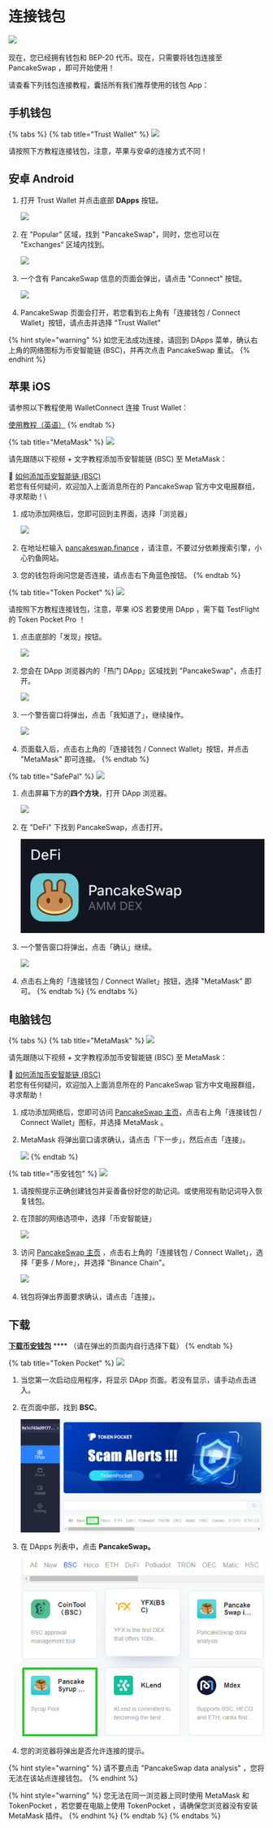 # 连接钱包

![](https://gblobscdn.gitbook.com/assets%2F-MHREX7DHcljbY5IkjgJ%2F-MbGTDNZ6xd3\_Q-qSEP5%2F-MbJq3Dbj4RfmZnUl8jY%2Fdocs%20masthead%20\(11\).png?alt=media\&token=6f27f693-700e-48a5-bf90-6fe6bb1e5b7a)

现在，您已经拥有钱包和 BEP-20 代币。现在，只需要将钱包连接至 PancakeSwap ，即可开始使用！

请查看下列钱包连接教程，囊括所有我们推荐使用的钱包 App：

## 手机钱包 <a href="#smartphone-mobile" id="smartphone-mobile"></a>

{% tabs %}
{% tab title="Trust Wallet" %}
![](https://gblobscdn.gitbook.com/assets%2F-MHREX7DHcljbY5IkjgJ%2F-Maajz3RNBhCbi\_iel09%2F-MaaqWJXQio1awWtJiub%2Fimage.png?alt=media\&token=63e7a2d9-8a05-49ac-b3dd-063f87f3a8b6)

请按照下方教程连接钱包，注意，苹果与安卓的连接方式不同！

## 安卓 Android

1.  打开 Trust Wallet 并点击底部 **DApps** 按钮。

    ![](../.gitbook/assets/MBP3-2021.08.16-121140PM-CleanShot\_CleanShot.png)
2.  在 "Popular" 区域，找到 "PancakeSwap"，同时，您也可以在 "Exchanges" 区域内找到。

    ![](../.gitbook/assets/MBP3-2021.08.16-121222PM-CleanShot\_CleanShot.png)
3.  一个含有 PancakeSwap 信息的页面会弹出，请点击 "Connect" 按钮。

    ![](../.gitbook/assets/MBP3-2021.08.16-121340PM-CleanShot\_CleanShot.png)
4. PancakeSwap 页面会打开，若您看到右上角有「连接钱包 / Connect Wallet」按钮，请点击并选择 "Trust Wallet"

{% hint style="warning" %}
如您无法成功连接，请回到 DApps 菜单，确认右上角的网络图标为币安智能链 (BSC)，并再次点击 PancakeSwap 重试。
{% endhint %}

## 苹果 iOS

请参照以下教程使用 WalletConnect 连接 Trust Wallet：

[使用教程（英语）](https://community.trustwallet.com/t/using-walletconnect-to-access-pancakeswap/212307)
{% endtab %}

{% tab title="MetaMask" %}
![](https://gblobscdn.gitbook.com/assets%2F-MHREX7DHcljbY5IkjgJ%2F-MaWbwvtRDRxirgNEPwC%2F-MaXDK47yFhEeM1ypg2f%2Fimage.png?alt=media\&token=0fd62a2b-6dec-4bac-ba84-ed3eaca63d08)

请先跟随以下视频 + 文字教程添加币安智能链 (BSC) 至 MetaMask：

🎥 [如何添加币安智能链 (BSC)](https://t.me/PancakeSwap\_CN/143416)\
若您有任何疑问，欢迎加入上面消息所在的 PancakeSwap 官方中文电报群组，寻求帮助！\


1.  成功添加网络后，您即可回到主界面，选择「浏览器」

    ![](../.gitbook/assets/MBP3-2021.08.16-122242PM-CleanShot\_CleanShot.png)
2. 在地址栏输入 [pancakeswap.finance](https://pancakeswap.finance) ，请注意，不要过分依赖搜索引擎，小心钓鱼网站。
3. 您的钱包将询问您是否连接，请点击右下角蓝色按钮。
{% endtab %}

{% tab title="Token Pocket" %}
![](https://gblobscdn.gitbook.com/assets%2F-MHREX7DHcljbY5IkjgJ%2Fsync%2Fb9951be50d03d9ac5a49667dfa033fb55635011f.png?alt=media)

请按照下方教程连接钱包，注意，苹果 iOS 若要使用 DApp ，需下载 TestFlight 的 Token Pocket Pro ！

1.  点击底部的「发现」按钮。

    ![](../.gitbook/assets/MBP3-2021.08.16-124330PM-CleanShot\_CleanShot.png)
2.  您会在 DApp 浏览器内的「热门 DApp」区域找到 "PancakeSwap"，点击打开。

    ![](../.gitbook/assets/MBP3-2021.08.16-124527PM-CleanShot\_CleanShot.png)
3.  一个警告窗口将弹出，点击「我知道了」，继续操作。

    ![](../.gitbook/assets/MBP3-2021.08.16-124631PM-CleanShot\_CleanShot.png)
4. 页面载入后，点击右上角的「连接钱包 / Connect Wallet」按钮，并点击 "MetaMask" 即可连接。
{% endtab %}

{% tab title="SafePal" %}
![](https://gblobscdn.gitbook.com/assets%2F-MHREX7DHcljbY5IkjgJ%2F-Maajz3RNBhCbi\_iel09%2F-MaaqhTbKsOcMi5lbmNT%2Fimage.png?alt=media\&token=94b6b052-c950-4568-8fd6-ae3da395e1ab)

1.  点击屏幕下方的**四个方块**，打开 DApp 浏览器。

    ![](../.gitbook/assets/MBP3-2021.08.16-125215PM-CleanShot\_CleanShot.png)
2.  在 "DeFi" 下找到 PancakeSwap，点击打开。

    ![](<../.gitbook/assets/image (155).png>)
3.  一个警告窗口将弹出，点击「确认」继续。

    ![](../.gitbook/assets/MBP3-2021.08.16-125400PM-CleanShot\_CleanShot.png)
4. 点击右上角的「连接钱包 / Connect Wallet」按钮，选择 "MetaMask" 即可。
{% endtab %}
{% endtabs %}

## **电脑钱包**

{% tabs %}
{% tab title="MetaMask" %}
![](https://gblobscdn.gitbook.com/assets%2F-MHREX7DHcljbY5IkjgJ%2Fsync%2F1be522018fd3464faa261684c1fecb910630f2a0.png?alt=media)

请先跟随以下视频 + 文字教程添加币安智能链 (BSC) 至 MetaMask：

🎥 [如何添加币安智能链 (BSC)](https://t.me/PancakeSwap\_CN/143416)\
若您有任何疑问，欢迎加入上面消息所在的 PancakeSwap 官方中文电报群组，寻求帮助！

1. 成功添加网络后，您即可访问 [PancakeSwap 主页](https://pancakeswap.finance)，点击右上角「连接钱包 / Connect Wallet」图标，并选择 MetaMask 。
2.  MetaMask 将弹出窗口请求确认，请点击「下一步」，然后点击「连接」。

    ![](<../.gitbook/assets/MBP3-2021.08.16-092305PM-Chromium\_MetaMask Notification.png>)
{% endtab %}

{% tab title="币安钱包" %}
![](https://gblobscdn.gitbook.com/assets%2F-MHREX7DHcljbY5IkjgJ%2F-Maajz3RNBhCbi\_iel09%2F-MaarA5-6dcy2iDE5Iwx%2Fimage.png?alt=media\&token=15746c07-8908-49db-85ff-b17dcf3ad39c)

1. 请按照提示正确创建钱包并妥善备份好您的助记词。或使用现有助记词导入恢复钱包。
2.  在顶部的网络选项中，选择「币安智能链」

    ![](../.gitbook/assets/MBP3-2021.08.16-093043PM-Chromium\_.png)
3.  访问 [PancakeSwap 主页](https://pancakeswap.finance) ，点击右上角的「连接钱包 / Connect Wallet」，选择「更多 / More」，并选择 "Binance Chain"。

    ![](<../.gitbook/assets/MBP3-2021.08.16-093605PM-Chromium\_收藏品  PancakeSwap - $22.285.png>)
4. 钱包将弹出界面要求确认，请点击「连接」。

## 下载

[**下载币安钱包**](https://www.binance.org/en) **** （请在弹出的页面内自行选择下载）
{% endtab %}

{% tab title="Token Pocket" %}
![](https://gblobscdn.gitbook.com/assets%2F-MHREX7DHcljbY5IkjgJ%2Fsync%2Fb9951be50d03d9ac5a49667dfa033fb55635011f.png?alt=media)

1. 当您第一次启动应用程序，将显示 DApp 页面。若没有显示，请手动点击进入。
2.  在页面中部，找到 **BSC**。

    ![](<../.gitbook/assets/image (90).png>)
3.  在 DApps 列表中，点击 **PancakeSwap。**

    ![](<../.gitbook/assets/image (92).png>)
4. 您的浏览器将弹出是否允许连接的提示。

{% hint style="warning" %}
请不要点击 "PancakeSwap data analysis" ，您将无法在该站点连接钱包。
{% endhint %}

{% hint style="warning" %}
您无法在同一浏览器上同时使用 MetaMask 和 TokenPocket ，若您要在电脑上使用 TokenPocket ，请确保您浏览器没有安装 MetaMask 插件。
{% endhint %}
{% endtab %}
{% endtabs %}

